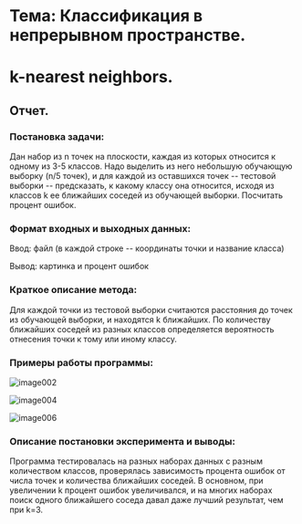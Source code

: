 Тема: Классификация в непрерывном пространстве.
===============================================

k-nearest neighbors.
====================

Отчет.
------

### Постановка задачи:

Дан набор из n точек на плоскости, каждая из которых относится к одному
из 3-5 классов. Надо выделить из него небольшую обучающую выборку (n/5
точек), и для каждой из оставшихся точек -- тестовой выборки --
предсказать, к какому классу она относится, исходя из классов k ее
ближайших соседей из обучающей выборки. Посчитать процент ошибок.

### Формат входных и выходных данных:

Ввод: файл (в каждой строке -- координаты точки и название класса)

Вывод: картинка и процент ошибок

### Краткое описание метода:

Для каждой точки из тестовой выборки считаются расстояния до точек из
обучающей выборки, и находятся k ближайших. По количеству ближайших
соседей из разных классов определяется вероятность отнесения точки к
тому или иному классу.

### Примеры работы программы:


![image002](https://user-images.githubusercontent.com/74815433/104015589-e528de00-51c5-11eb-83fb-9ab41622674b.jpg)

![image004](https://user-images.githubusercontent.com/74815433/104015609-ec4fec00-51c5-11eb-81a5-456cba2946d6.jpg)

![image006](https://user-images.githubusercontent.com/74815433/104015623-efe37300-51c5-11eb-8d8a-7c1851e7373b.jpg)


### Описание постановки эксперимента и выводы:

Программа тестировалась на разных наборах данных с разным количеством
классов, проверялась зависимость процента ошибок от числа точек и
количества ближайших соседей. В основном, при увеличении k процент
ошибок увеличивался, и на многих наборах поиск одного ближайшего соседа
давал даже лучший результат, чем при k=3.

